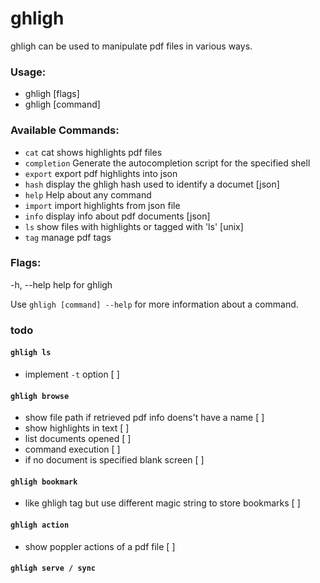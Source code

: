 ghligh
======

ghligh can be used to manipulate pdf files in various ways.

### Usage:
-  ghligh [flags]
-  ghligh [command]

### Available Commands:
- `cat`         cat shows highlights pdf files
- `completion`  Generate the autocompletion script for the specified shell
- `export`      export pdf highlights into json
- `hash`        display the ghligh hash used to identify a documet [json]
- `help`        Help about any command
- `import`      import highlights from json file
- `info`        display info about pdf documents [json]
- `ls`          show files with highlights or tagged with 'ls' [unix]
- `tag`         manage pdf tags


### Flags:
  -h, --help   help for ghligh

Use `ghligh [command] --help` for more information about a command.

### todo
#### `ghligh ls`
- implement `-t` option [ ]
#### `ghligh browse`
- show file path if retrieved pdf info doens't have a name [ ]
- show highlights in text [ ]
- list documents opened [ ]
- command execution [ ]
- if no document is specified blank screen [ ]

#### `ghligh bookmark`
- like ghligh tag but use different magic string to store bookmarks [ ]

#### `ghligh action`
- show poppler actions of a pdf file [ ]

#### `ghligh serve / sync`
